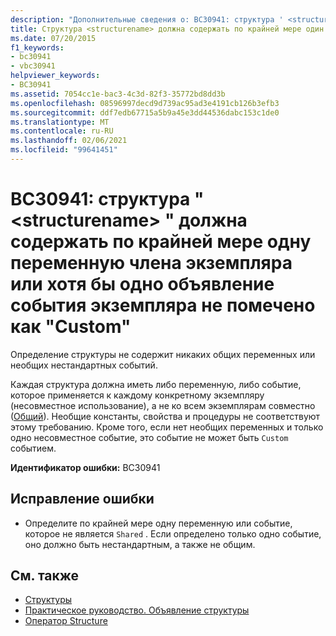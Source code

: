 ```yaml
---
description: "Дополнительные сведения о: BC30941: структура ' <structurename> ' должна содержать по крайней мере одну переменную члена экземпляра или хотя бы одно объявление события экземпляра не помечено как Custom"
title: Структура <structurename> должна содержать по крайней мере один экземпляр переменной члена или экземпляр объявления события, не помеченный как Custom
ms.date: 07/20/2015
f1_keywords:
- bc30941
- vbc30941
helpviewer_keywords:
- BC30941
ms.assetid: 7054cc1e-bac3-4c3d-82f3-35772bd8dd3b
ms.openlocfilehash: 08596997decd9d739ac95ad3e4191cb126b3efb3
ms.sourcegitcommit: ddf7edb67715a5b9a45e3dd44536dabc153c1de0
ms.translationtype: MT
ms.contentlocale: ru-RU
ms.lasthandoff: 02/06/2021
ms.locfileid: "99641451"
---
```

# <a name="bc30941-structure-structurename-must-contain-at-least-one-instance-member-variable-or-at-least-one-instance-event-declaration-not-marked-custom"></a>BC30941: структура " \<structurename> " должна содержать по крайней мере одну переменную члена экземпляра или хотя бы одно объявление события экземпляра не помечено как "Custom"

Определение структуры не содержит никаких общих переменных или необщих нестандартных событий.

 Каждая структура должна иметь либо переменную, либо событие, которое применяется к каждому конкретному экземпляру (несовместное использование), а не ко всем экземплярам совместно ([Общий](../modifiers/shared.md)). Необщие константы, свойства и процедуры не соответствуют этому требованию. Кроме того, если нет необщих переменных и только одно несовместное событие, это событие не может быть `Custom` событием.

 **Идентификатор ошибки:** BC30941

## <a name="to-correct-this-error"></a>Исправление ошибки

- Определите по крайней мере одну переменную или событие, которое не является `Shared` . Если определено только одно событие, оно должно быть нестандартным, а также не общим.

## <a name="see-also"></a>См. также

- [Структуры](../../programming-guide/language-features/data-types/structures.md)
- [Практическое руководство. Объявление структуры](../../programming-guide/language-features/data-types/how-to-declare-a-structure.md)
- [Оператор Structure](../statements/structure-statement.md)
